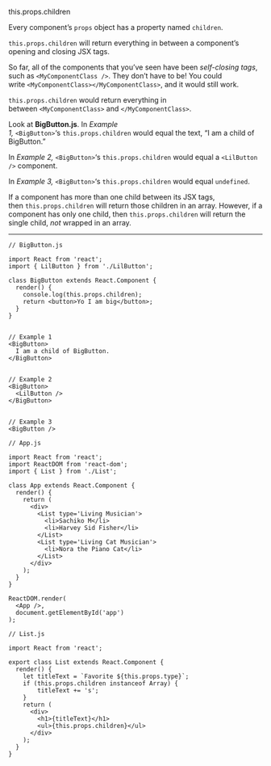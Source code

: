this.props.children

Every component’s `props` object has a property named `children`.

`this.props.children` will return everything in between a component’s opening and closing JSX tags.

So far, all of the components that you’ve seen have been _self-closing tags_, such as `<MyComponentClass />`. They don’t have to be! You could write `<MyComponentClass></MyComponentClass>`, and it would still work.

`this.props.children` would return everything in between `<MyComponentClass>` and `</MyComponentClass>`.

Look at **BigButton.js**. In _Example 1,_ `<BigButton>`‘s `this.props.children` would equal the text, “I am a child of BigButton.”

In _Example 2,_ `<BigButton>`‘s `this.props.children` would equal a `<LilButton />` component.

In _Example 3,_ `<BigButton>`‘s `this.props.children` would equal `undefined`.

If a component has more than one child between its JSX tags, then `this.props.children` will return those children in an array. However, if a component has only one child, then `this.props.children` will return the single child, _not_ wrapped in an array.

--- 

```JSX
// BigButton.js

import React from 'react';
import { LilButton } from './LilButton';

class BigButton extends React.Component {
  render() {
    console.log(this.props.children);
    return <button>Yo I am big</button>;
  }
}


// Example 1
<BigButton>
  I am a child of BigButton.
</BigButton>


// Example 2
<BigButton>
  <LilButton />
</BigButton>


// Example 3
<BigButton />
```

```JSX
// App.js

import React from 'react';
import ReactDOM from 'react-dom';
import { List } from './List';

class App extends React.Component {
  render() {
    return (
      <div>
        <List type='Living Musician'>
          <li>Sachiko M</li>
          <li>Harvey Sid Fisher</li>
        </List>
        <List type='Living Cat Musician'>
          <li>Nora the Piano Cat</li>
        </List>
      </div>
    );
  }
}

ReactDOM.render(
  <App />, 
  document.getElementById('app')
);
```

```JSX
// List.js

import React from 'react';

export class List extends React.Component {
  render() {
    let titleText = `Favorite ${this.props.type}`;
    if (this.props.children instanceof Array) {
    	titleText += 's';
    }
    return (
      <div>
        <h1>{titleText}</h1>
        <ul>{this.props.children}</ul>
      </div>
    );
  }
}
```